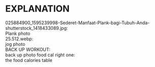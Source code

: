 <h1>EXPLANATION</h1>
025884900_1595239998-Sederet-Manfaat-Plank-bagi-Tubuh-Anda-shutterstock_1418433089.jpg:<br>
Plank photo<br>
25.512.webp:<br>
jog photo <br>
BACK UP WORKOUT:<br>
back up photo
food cal right one:<br>
the food calories table<br>
